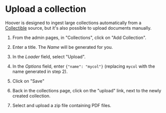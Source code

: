 # Upload a collection

Hoover is designed to ingest large collections automatically from a
[Collectible](Collectible.md) source, but it's also possible to upload
documents manually.

1. From the admin pages, in "Collections", click on "Add Collection".

2. Enter a title. The *Name* will be generated for you.

3. In the *Loader* field, select "Upload".

4. In the *Options* field, enter `{"name": "mycol"}` (replacing `mycol` with
   the name generated in step 2).

5. Click on "Save"

6. Back in the collections page, click on the "upload" link, next to the newly
   created collection.

7. Select and upload a zip file containing PDF files.
